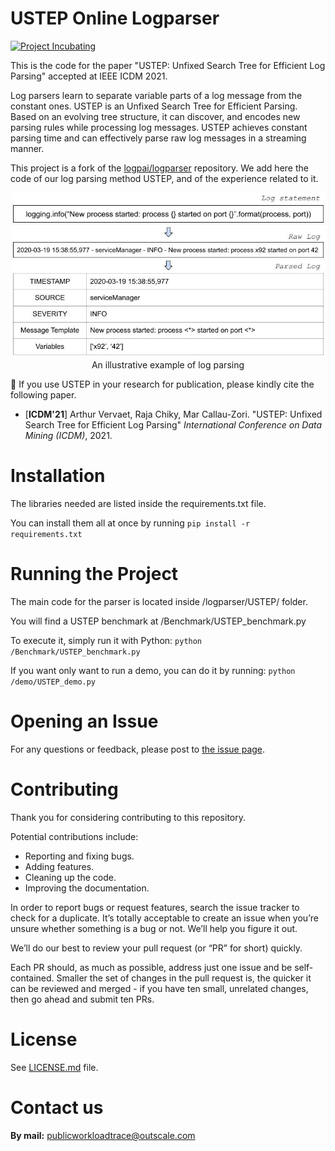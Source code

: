
# USTEP Online Logparser
[![Project Incubating](https://docs.outscale.com/fr/userguide/_images/Project-Incubating-blue.svg)](https://docs.outscale.com/en/userguide/Open-Source-Projects.html)

This is the code for the paper "USTEP: Unfixed Search Tree for Efficient Log Parsing" accepted at IEEE ICDM 2021.

Log parsers learn to separate variable parts of a log message from the constant ones.
USTEP is an Unfixed Search Tree for Efficient Parsing. Based on an evolving tree structure, it can discover, and encodes new parsing rules while processing log messages. 
USTEP achieves constant parsing time and can effectively parse raw log messages in a streaming manner.

This project is a fork of the [logpai/logparser](https://github.com/logpai/logparser/) repository. We add here the code of our log parsing method USTEP, and of the experience related to it.

<p align="center"><img src="./docs/img/logparsing.jpg" width="502"><br>An illustrative example of log parsing</p>

:telescope: If you use USTEP in your research for publication, please kindly cite the following paper.
+ [**ICDM'21**] Arthur Vervaet, Raja Chiky, Mar Callau-Zori. "USTEP: Unfixed Search Tree for Efficient Log Parsing" *International Conference on Data Mining (ICDM)*, 2021.

# Installation

The libraries needed are listed inside the requirements.txt file.

You can install them all at once by running `pip install -r requirements.txt`

# Running the Project

The main code for the parser is located inside /logparser/USTEP/ folder.

You will find a USTEP benchmark at /Benchmark/USTEP_benchmark.py

To execute it, simply run it with Python: `python /Benchmark/USTEP_benchmark.py`

If you want only want to run a demo, you can do it by running: `python /demo/USTEP_demo.py`

# Opening an Issue

For any questions or feedback, please post to [the issue page](https://github.com/ArthurVOutscale/logparser/issues).

# Contributing

Thank you for considering contributing to this repository.

Potential contributions include:

- Reporting and fixing bugs.
- Adding features.
- Cleaning up the code.
- Improving the documentation.

In order to report bugs or request features, search the issue tracker to check for a duplicate.
It’s totally acceptable to create an issue when you’re unsure whether
something is a bug or not. We’ll help you figure it out.

We’ll do our best to review your pull request (or “PR” for short) quickly.

Each PR should, as much as possible, address just one issue and be self-contained.
Smaller the set of changes in the pull request is, the quicker it can be reviewed and
merged - if you have ten small, unrelated changes, then go ahead and submit ten PRs.

# License

See [LICENSE.md](LICENSE.md) file.

# Contact us
**By mail:** publicworkloadtrace@outscale.com
